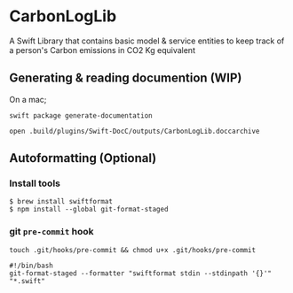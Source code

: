 # CarbonLogLib

A Swift Library that contains basic model & service entities to keep track of a person's Carbon emissions in CO2 Kg equivalent

## Generating & reading documention (WIP)

On a mac;
```shell
swift package generate-documentation

open .build/plugins/Swift-DocC/outputs/CarbonLogLib.doccarchive
```

## Autoformatting (Optional)

### Install tools
```shell
$ brew install swiftformat
$ npm install --global git-format-staged
```
### git `pre-commit` hook

```shell
touch .git/hooks/pre-commit && chmod u+x .git/hooks/pre-commit
```

```shell
#!/bin/bash
git-format-staged --formatter "swiftformat stdin --stdinpath '{}'" "*.swift"
```
